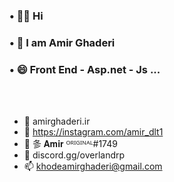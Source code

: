 ### • 👋🏻 Hi
### • 👯 I am Amir Ghaderi  
### • 😄 Front End - Asp.net - Js ...

<br></br>

- 🔭  amirghaderi.ir
- 🌱  https://instagram.com/amir_dlt1
- 👯  㣊 𝐀𝐦𝐢𝐫 ᴼᴿᴵᴳᴵᴺᴬᴸ#1749
- 💬  discord.gg/overlandrp
- 📫  khodeamirghaderi@gmail.com
